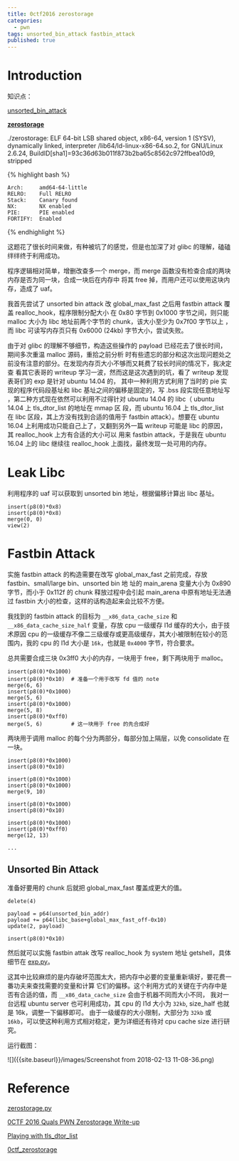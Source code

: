```yaml
---
title: 0ctf2016 zerostorage
categories:
  - pwn
tags: unsorted_bin_attack fastbin_attack
published: true
---
```


# Introduction

知识点：

[unsorted_bin_attack](https://github.com/shellphish/how2heap/blob/master/unsorted_bin_attack.c)


**[zerostorage](https://github.com/ctfs/write-ups-2016/tree/master/0ctf-2016/exploit/zerostorage-6)**

./zerostorage: ELF 64-bit LSB shared object, x86-64, version 1 (SYSV), dynamically linked, interpreter
/lib64/ld-linux-x86-64.so.2, for GNU/Linux 2.6.24, BuildID[sha1]=93c36d63b011f873b2ba65c8562c972ffbea10d9,
 stripped

{% highlight bash %}

    Arch:     amd64-64-little
    RELRO:    Full RELRO
    Stack:    Canary found
    NX:       NX enabled
    PIE:      PIE enabled
    FORTIFY:  Enabled

{% endhighlight %}

这题花了很长时间来做，有种被坑了的感觉，但是也加深了对 glibc 的理解，磕磕绊绊终于利用成功。

程序逻辑相对简单，增删改查多一个 merge，而 merge 函数没有检查合成的两块内存是否为同一块，合成一块后在内存中
将其 free 掉，而用户还可以使用这块内存，造成了 uaf。

我首先尝试了 unsorted bin attack 改 global_max_fast 之后用 fastbin attack 覆盖 realloc_hook，程序限制分配大小
在 0x80 字节到 0x1000 字节之间，则只能 malloc 大小为 libc 地址前两个字节的 chunk，该大小至少为 0x7f00 字节以上
，而 libc 可读写内存页只有 0x6000 (24kb) 字节大小，尝试失败。

由于对 glibc 的理解不够细节，构造这些操作的 payload 已经花去了很长时间，期间多次重温 malloc 源码，重拾之前分析
时有些遗忘的部分和这次出现问题处之前没有注意的部分。在发现内存页大小不够而又耗费了较长时间的情况下，我决定查
看其它表哥的 writeup 学习一波，然而这是这次遇到的坑，看了 writeup 发现表哥们的 exp 是针对 ubuntu 14.04 的，
其中一种利用方式利用了当时的 pie 实现的程序代码段基址和 libc 基址之间的偏移是固定的，写 .bss 段实现任意地址写
，第二种方式现在依然可以利用不过得针对 ubuntu 14.04 的 libc（ ubuntu 14.04 上 tls_dtor_list 的地址在 mmap 区
段，而 ubuntu 16.04 上 tls_dtor_list 在 libc 区段，其上方没有找到合适的值用于 fastbin attack）。想要在 ubuntu 
16.04 上利用成功只能自己上了，又翻到另外一篇 writeup 可能是 libc 的原因，其 realloc_hook 上方有合适的大小可以
用来 fastbin attack，于是我在 ubuntu 16.04 上的 libc 继续往 realloc_hook 上面找，最终发现一处可用的内存。

# Leak Libc

利用程序的 uaf 可以获取到 unsorted bin 地址，根据偏移计算出 libc 基址。

```
insert(p8(0)*0x8)
insert(p8(0)*0x8)
merge(0, 0)
view(2)
```

# Fastbin Attack

实施 fastbin attack 的构造需要在改写 global_max_fast 之前完成，存放 fastbin、small/large bin、unsorted bin 地
址的 main_arena 变量大小为 0x890 字节，而小于 0x112f 的 chunk 释放过程中会引起 main_arena 中原有地址无法通过
fastbin 大小的检查，这样的话构造起来会比较不方便。

我找到的 fastbin attack 的目标为 `__x86_data_cache_size` 和 `__x86_data_cache_size_half` 变量，存放 cpu 一级缓存
 l1d 缓存的大小，由于技术原因 cpu 的一级缓存不像二三级缓存或更高级缓存，其大小被限制在较小的范围内，我的 cpu
 的 l1d 大小是 `16k`，也就是 `0x4000` 字节，符合要求。

总共需要合成三块 0x3ff0 大小的内存，一块用于 free，剩下两块用于 malloc。
```
insert(p8(0)*0x1000)
insert(p8(0)*0x10)  # 准备一个用于改写 fd 值的 note
merge(6, 6)
insert(p8(0)*0x1000)
merge(5, 6)
insert(p8(0)*0x1000)
merge(5, 8)
insert(p8(0)*0xff0)
merge(5, 6)         # 这一块用于 free 的先合成好
```

两块用于调用 malloc 的每个分为两部分，每部分加上隔层，以免 consolidate 在一块。

```
insert(p8(0)*0x1000)
insert(p8(0)*0x10)

insert(p8(0)*0x1000)
insert(p8(0)*0x1000)
merge(9, 10)

insert(p8(0)*0x1000)
insert(p8(0)*0x10)

insert(p8(0)*0x1000)
insert(p8(0)*0xff0)
merge(12, 13)

...
```

## Unsorted Bin Attack

准备好要用的 chunk 后就把 global_max_fast 覆盖成更大的值。

```
delete(4)

payload = p64(unsorted_bin_addr)
payload += p64(libc_base+global_max_fast_off-0x10)
update(2, payload)

insert(p8(0)*0x10)
```

然后就可以实施 fastbin attak 改写 realloc_hook 为 system 地址 getshell，具体细节在
 [exp.py](https://github.com/0x3f97/pwn/blob/master/0ctf2016-zerostorage/exp12.py)。

这其中比较麻烦的是内存破坏范围太大，把内存中必要的变量重新填好，要花费一番功夫来查找需要的变量和计算
它们的偏移。这个利用方式的关键在于内存中是否有合适的值，而 `__x86_data_cache_size` 会由于机器不同而大小不同，
我对一台远程 ubuntu server 也可利用成功，其 cpu 的 l1d 大小为 `32kb`, size_half 也就是 16k，调整一下偏移即可。
由于一级缓存的大小限制，大部分为 `32kb` 或 `16kb`，可以使这种利用方式相对稳定，更为详细还有待对 cpu cache 
size 进行研究。

运行截图：

![]({{site.baseurl}}/images/Screenshot from 2018-02-13 11-08-36.png)

# Reference

[zerostorage.py](https://github.com/scwuaptx/CTF/blob/master/2016-writeup/0ctf/zerostorage.py)

[0CTF 2016 Quals PWN Zerostorage Write-up](https://dangokyo.me/2017/12/14/0ctf-2016-quals-pwn-zerostorage-write-up/)

[Playing with tls_dtor_list](http://www.w0lfzhang.com/2017/03/27/Playing-with-tls-dtor-list/)

[0ctf_zerostorage](http://0xshare.me/0ctf_zerostorage.html)
